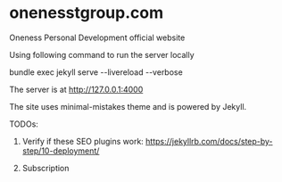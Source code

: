 # onenesstgroup.com
Oneness Personal Development official website



Using following command to run the server locally


 bundle exec jekyll serve --livereload --verbose

The server is at http://127.0.0.1:4000

The site uses minimal-mistakes theme and is powered by Jekyll.


TODOs: 

1. Verify if these SEO plugins work: https://jekyllrb.com/docs/step-by-step/10-deployment/ 

2. Subscription